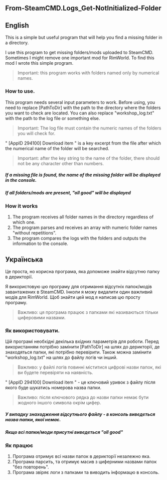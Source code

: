 ## From-SteamCMD.Logs_Get-NotInitialized-Folder

## English

This is a simple but useful program that will help you find a missing folder in a directory.

I use this program to get missing folders/mods uploaded to SteamCMD. Sometimes I might remove one important mod for RimWorld. To find this mod I wrote this simple program.

> Important: this program works with folders named only by numerical names.

### How to use.

This program needs several input parameters to work. Before using, you need to replace [PathToDir] with the path to the directory where the folders you want to check are located. You can also replace "workshop_log.txt" with the path to the log file or something else.

> Important: The log file must contain the numeric names of the folders you will check for.

" [AppID 294100] Download item " is a key excerpt from the file after which the numerical name of the folder will be searched.

> Important: after the key string to the name of the folder, there should not be any character other than numbers.

##### If a missing file is found, the name of the missing folder will be displayed in the console.

##### If all folders/mods are present, "oll good" will be displayed

### How it works

1. The program receives all folder names in the directory regardless of which one.
2. The program parses and receives an array with numeric folder names "without repetitions".
3. The program compares the logs with the folders and outputs the information to the console.

## Українська

Це проста, но корисна програма, яка допоможе знайти відсутню папку в дерикторії.

Я використовую цю програму для отримання відсутніх папок/модів завантажених в SteamCMD. Інколи я можу видалити один важливий модів для RimWorld. Щоб знайти цей мод я написав цю просту програму.

> Важливо: ця програма працює з папками які називаються тільки циферовими назвами.

### Як використовувати.

Цій програмі необхідні декілька вхідних параметрів для роботи. Перед використанням потрібно замінити [PathToDir] на шлях до дерикторії, де знаходяться папки, які потрібно перевірити. Також можна замінити "workshop_log.txt" на шлях до файлу логів чи інший.

> Важливо: у файлі логів повинні міститися цифрові назви папок, які ви будете перевіряти на наявність.

" [AppID 294100] Download item " - це ключовий уривок з файлу після якого буде шукатись номерова назва папки.

> Важливо: після ключового рядка до назви папки немає бути жодного іншого символа окрім цифер.

##### У випадку знаходження відсутнього файлу - в консоль виведеться назва папки, якої немає.

##### Якщо всі папки/моди присутні виведеться "oll good"

### Як працює

1. Програма отримує всі назви папок в дерикторії незалежно яка.
2. Програма парсить, та отримує масив з циферними назвами папок "без повторень".
3. Програма звіряє логи з папками та виводить інформацю в консоль.

